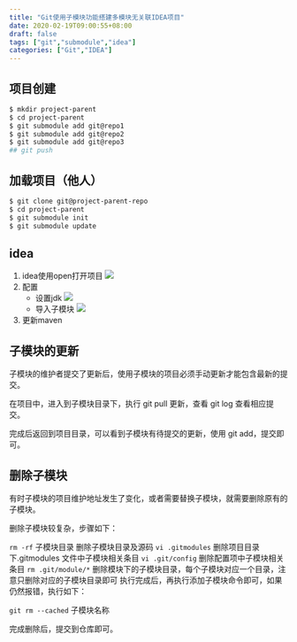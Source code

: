 ```yaml
---
title: "Git使用子模块功能搭建多模块无关联IDEA项目"
date: 2020-02-19T09:00:55+08:00
draft: false
tags: ["git","submodule","idea"]
categories: ["Git","IDEA"]
---
```


## 项目创建

```sh
$ mkdir project-parent
$ cd project-parent
$ git submodule add git@repo1
$ git submodule add git@repo2
$ git submodule add git@repo3
## git push
```

## 加载项目（他人）

```sh
$ git clone git@project-parent-repo
$ cd project-parent
$ git submodule init
$ git submodule update
```

## idea

1. idea使用open打开项目
![](https://cdn.jsdelivr.net/gh/gknoone/pic-cloud/img/20200218154952.png)
2. 配置
   - 设置jdk
   ![](https://cdn.jsdelivr.net/gh/gknoone/pic-cloud/img/20200218153613.png)
   - 导入子模块
   ![](https://cdn.jsdelivr.net/gh/gknoone/pic-cloud/img/20200218153759.png)
3. 更新maven

## 子模块的更新

子模块的维护者提交了更新后，使用子模块的项目必须手动更新才能包含最新的提交。
   
在项目中，进入到子模块目录下，执行 git pull 更新，查看 git log 查看相应提交。
   
完成后返回到项目目录，可以看到子模块有待提交的更新，使用 git add，提交即可。
   
## 删除子模块
有时子模块的项目维护地址发生了变化，或者需要替换子模块，就需要删除原有的子模块。

删除子模块较复杂，步骤如下：

`rm -rf` 子模块目录 删除子模块目录及源码
`vi .gitmodules` 删除项目目录下.gitmodules 文件中子模块相关条目
`vi .git/config` 删除配置项中子模块相关条目
`rm .git/module/*` 删除模块下的子模块目录，每个子模块对应一个目录，注意只删除对应的子模块目录即可
执行完成后，再执行添加子模块命令即可，如果仍然报错，执行如下：

`git rm --cached` 子模块名称

完成删除后，提交到仓库即可。


